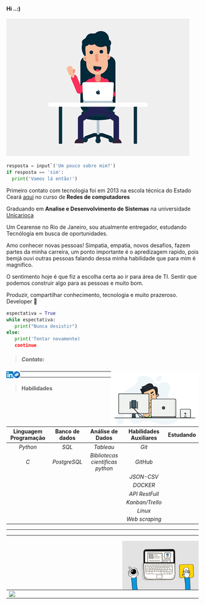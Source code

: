 #### Hi ..:)   

![](img/giphy.gif)

```python
resposta = input`('Um pouco sobre mim?')
if resposta == 'sim':
  print('Vamos lá então!')
```
Primeiro contato com tecnologia  foi em 2013 na escola técnica do Estado Ceará [aqui](https://www.instagram.com/eeepfmm/  'Conheça essa escola que me proporcionou os melhores conhecimentos , pilarpara os próxuimos passos') no curso de __Redes de computadores__

Graduando em __Analise e Desenvolvimento de Sistemas__ na universidade [Unicarioca](https://www.unicarioca.edu.br/ 'Aqui você encontra detalhes sobre minha faculdade :)')

Um Cearense no Rio de Janeiro, sou atualmente entregador, estudando Tecnólogia em busca de oportunidades.

Amo conhecer novas pessoas! Simpatia, empatia, novos desafios, fazem partes da minha carreira, um ponto importante é o apredizagem rapido, pois bemjá ouvi outras pessoas falando dessa minha habilidade que para mim é magnifico.

O sentimento hoje é que fiz a escolha certa ao ir para área de TI. Sentir que podemos construir algo para as pessoas e muito bom.
    

Produzir, compartilhar conhecimento, tecnologia e muito prazeroso.
Developer 🚀

```python
espectativa = True
while espectativa:
   print("Nunca desistir")
else:
   print('Tentar novamente)
   continue
```
  > ##### Contato: 

  <a href="https://www.linkedin.com/in/mateus-varelo-492180aa/">
    <img src="img/linkedin.png" width = 18 align = "left">
  </a>

  <a href="mateusferreira703@gmail.com">
    <img src="img/email.png" width = 18 align = "left">
  </a>

  <img src="img/gif_readme.gif" width = 230 align = "Right">



   



--------
--------
  > #### __Habilidades__ 

  | __Linguagem Programação__   | __Banco de dados__   | __Análise de Dados__   |  __Habilidades Auxiliares__ | __Estudando__ |
  |:-----------------------:|:----:|:------------------:|:------------------------:|:----------:|
  |   *Python*             |   *SQL*    | *Tableau*             |         *Git*            |    
  |    *C*                   |   *PostgreSQL*   |    *Bibliotecas cientificas python*                |         *GitHub*         |
  |                        |      |                    |         *JSON-CSV*       |
  |                        |      |                    |         *DOCKER*         |
  |                        |      |                    |         *API RestFull*   |   |                         |      |                    |         *Scrum*          |
  |                         |      |                    |         *Kanban/Trello*  |
  |                          |      |                    |          *Linux*          |
  |                          |      |                     |           *Web scraping* | 



   



--------
--------
  <img src="img/cafeprogramador.gif" width = 200  align ="Right" >

 
    
<center>
<table>
    <tr>
          <td><img width="495px" align="left" src="https://github-readme-stats.vercel.app/api?username=mateusvarelo&theme=blue-green"/></td>
          <td><img width="400px" align="left" src="https://github-readme-stats.vercel.app/api/top-langs/?username=mateusvarelo&hide=html&layout=compact&theme=blue-green" /></td>
     </tr>   
</table>
</center> 


    